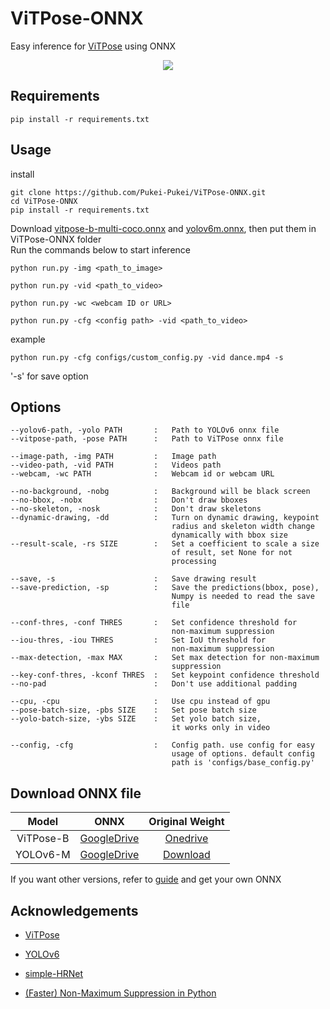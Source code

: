 # ViTPose-ONNX
Easy inference for [ViTPose](https://github.com/ViTAE-Transformer/ViTPose) using ONNX  
<p align="center">
<img src="https://user-images.githubusercontent.com/105025612/221503731-ba87c70b-2422-4e53-a101-ad1bdd9bd3d4.gif">
</p>

## Requirements
```
pip install -r requirements.txt
```

## Usage
install
```
git clone https://github.com/Pukei-Pukei/ViTPose-ONNX.git
cd ViTPose-ONNX
pip install -r requirements.txt
```
Download [vitpose-b-multi-coco.onnx](https://drive.google.com/drive/folders/1v7tStPJqV4x9vgEW9l_mnwbEuw87exiq?usp=share_link) and [yolov6m.onnx](https://drive.google.com/file/d/1lZ251Y_oG0yNwgFW067HWKsSQAbiLdln/view?usp=share_link), then put them in ViTPose-ONNX folder  
Run the commands below to start inference
```
python run.py -img <path_to_image>
```
```
python run.py -vid <path_to_video>
```
```
python run.py -wc <webcam ID or URL>
```
```
python run.py -cfg <config path> -vid <path_to_video>
```  
example
```
python run.py -cfg configs/custom_config.py -vid dance.mp4 -s
```
'-s' for save option

## Options

    --yolov6-path, -yolo PATH       :   Path to YOLOv6 onnx file
    --vitpose-path, -pose PATH      :   Path to ViTPose onnx file

    --image-path, -img PATH         :   Image path 
    --video-path, -vid PATH         :   Videos path 
    --webcam, -wc PATH              :   Webcam id or webcam URL 

    --no-background, -nobg          :   Background will be black screen
    --no-bbox, -nobx                :   Don't draw bboxes
    --no-skeleton, -nosk            :   Don't draw skeletons
    --dynamic-drawing, -dd          :   Turn on dynamic drawing, keypoint 
                                        radius and skeleton width change 
                                        dynamically with bbox size
    --result-scale, -rs SIZE        :   Set a coefficient to scale a size 
                                        of result, set None for not 
                                        processing

    --save, -s                      :   Save drawing result
    --save-prediction, -sp          :   Save the predictions(bbox, pose), 
                                        Numpy is needed to read the save 
                                        file

    --conf-thres, -conf THRES       :   Set confidence threshold for 
                                        non-maximum suppression
    --iou-thres, -iou THRES         :   Set IoU threshold for 
                                        non-maximum suppression
    --max-detection, -max MAX       :   Set max detection for non-maximum 
                                        suppression
    --key-conf-thres, -kconf THRES  :   Set keypoint confidence threshold
    --no-pad                        :   Don't use additional padding

    --cpu, -cpu                     :   Use cpu instead of gpu
    --pose-batch-size, -pbs SIZE    :   Set pose batch size
    --yolo-batch-size, -ybs SIZE    :   Set yolo batch size, 
                                        it works only in video

    --config, -cfg                  :   Config path. use config for easy 
                                        usage of options. default config 
                                        path is 'configs/base_config.py'



## Download ONNX file

|Model   |ONNX       |Original Weight|
|:------:|:---------:|:-------------:|
|ViTPose-B|[GoogleDrive](https://drive.google.com/drive/folders/1v7tStPJqV4x9vgEW9l_mnwbEuw87exiq?usp=share_link)|[Onedrive](https://1drv.ms/u/s!AimBgYV7JjTlgSrlMB093JzJtqq-?e=Jr5S3R)|
|YOLOv6-M|[GoogleDrive](https://drive.google.com/file/d/1lZ251Y_oG0yNwgFW067HWKsSQAbiLdln/view?usp=share_link)|[Download](https://github.com/meituan/YOLOv6/releases/download/0.3.0/yolov6m.pt)|

If you want other versions, refer to [guide](https://pytorch.org/tutorials/advanced/super_resolution_with_onnxruntime.html) and get your own ONNX


## Acknowledgements

- [ViTPose](https://github.com/ViTAE-Transformer/ViTPose)

- [YOLOv6](https://github.com/meituan/YOLOv6)

- [simple-HRNet](https://github.com/stefanopini/simple-HRNet)

- [(Faster) Non-Maximum Suppression in Python](https://pyimagesearch.com/2015/02/16/faster-non-maximum-suppression-python/)

